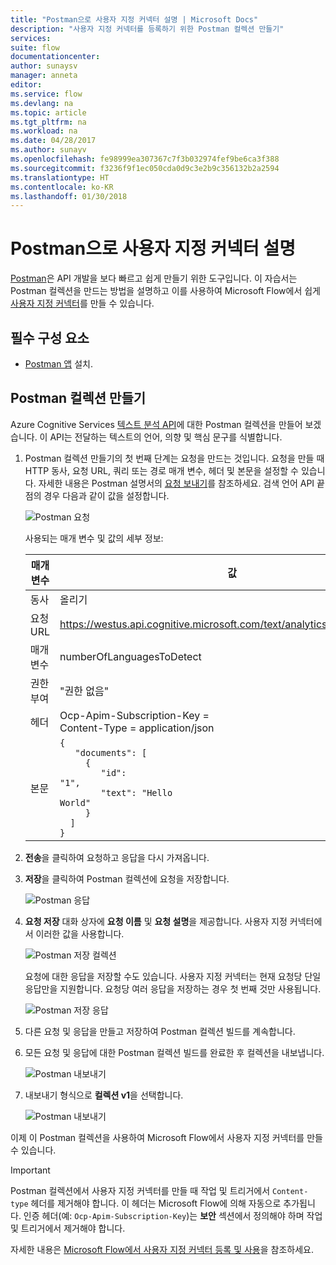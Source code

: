 ```yaml
---
title: "Postman으로 사용자 지정 커넥터 설명 | Microsoft Docs"
description: "사용자 지정 커넥터를 등록하기 위한 Postman 컬렉션 만들기"
services: 
suite: flow
documentationcenter: 
author: sunaysv
manager: anneta
editor: 
ms.service: flow
ms.devlang: na
ms.topic: article
ms.tgt_pltfrm: na
ms.workload: na
ms.date: 04/28/2017
ms.author: sunayv
ms.openlocfilehash: fe98999ea307367c7f3b032974fef9be6ca3f388
ms.sourcegitcommit: f3236f9f1ec050cda0d9c3e2b9c356132b2a2594
ms.translationtype: HT
ms.contentlocale: ko-KR
ms.lasthandoff: 01/30/2018
---
```

# <a name="describe-a-custom-connector-with-postman"></a>Postman으로 사용자 지정 커넥터 설명
[Postman](https://www.getpostman.com/)은 API 개발을 보다 빠르고 쉽게 만들기 위한 도구입니다. 이 자습서는 Postman 컬렉션을 만드는 방법을 설명하고 이를 사용하여 Microsoft Flow에서 쉽게 [사용자 지정 커넥터](register-custom-api.md)를 만들 수 있습니다.

## <a name="prerequisites"></a>필수 구성 요소
* [Postman 앱](https://www.getpostman.com/apps) 설치.

## <a name="create-a-postman-collection"></a>Postman 컬렉션 만들기
Azure Cognitive Services [텍스트 분석 API](https://www.microsoft.com/cognitive-services/text-analytics-api)에 대한 Postman 컬렉션을 만들어 보겠습니다. 이 API는 전달하는 텍스트의 언어, 의향 및 핵심 문구를 식별합니다.

1. Postman 컬렉션 만들기의 첫 번째 단계는 요청을 만드는 것입니다. 요청을 만들 때 HTTP 동사, 요청 URL, 쿼리 또는 경로 매개 변수, 헤더 및 본문을 설정할 수 있습니다. 자세한 내용은 Postman 설명서의 [요청 보내기](https://www.getpostman.com/docs/requests)를 참조하세요. 검색 언어 API 끝점의 경우 다음과 같이 값을 설정합니다.
   
    ![Postman 요청](./media/postman-collection/request.png)
   
    사용되는 매개 변수 및 값의 세부 정보:
   
   | 매개 변수 | 값 |
   | --- | --- |
   | 동사 |올리기 |
   | 요청 URL |https://westus.api.cognitive.microsoft.com/text/analytics/v2.0/languages |
   | 매개 변수 |numberOfLanguagesToDetect |
   | 권한 부여 |"권한 없음" |
   | 헤더 |Ocp-Apim-Subscription-Key = <your subscription key> <br/>Content-Type = application/json |
   | 본문 |<code>{<br/>&nbsp;&nbsp;&nbsp;"documents": [<br/>&nbsp;&nbsp;&nbsp;&nbsp;&nbsp;{<br/>&nbsp;&nbsp;&nbsp;&nbsp;&nbsp;&nbsp;&nbsp;&nbsp;"id": "1",<br/>&nbsp;&nbsp;&nbsp;&nbsp;&nbsp;&nbsp;&nbsp;&nbsp;"text": "Hello World"<br/>&nbsp;&nbsp;&nbsp;&nbsp;&nbsp;}<br/>&nbsp;&nbsp;]<br/>}<code> |
2. **전송**을 클릭하여 요청하고 응답을 다시 가져옵니다.
3. **저장**을 클릭하여 Postman 컬렉션에 요청을 저장합니다.
   
    ![Postman 응답](./media/postman-collection/request-response-save.png)
4. **요청 저장** 대화 상자에 **요청 이름** 및 **요청 설명**을 제공합니다. 사용자 지정 커넥터에서 이러한 값을 사용합니다.
   
    ![Postman 저장 컬렉션](./media/postman-collection/save-request-note.png)
   
    요청에 대한 응답을 저장할 수도 있습니다. 사용자 지정 커넥터는 현재 요청당 단일 응답만을 지원합니다. 요청당 여러 응답을 저장하는 경우 첫 번째 것만 사용됩니다.
   
    ![Postman 저장 응답](./media/postman-collection/save-response.png)
5. 다른 요청 및 응답을 만들고 저장하여 Postman 컬렉션 빌드를 계속합니다.
6. 모든 요청 및 응답에 대한 Postman 컬렉션 빌드를 완료한 후 컬렉션을 내보냅니다.
   
    ![Postman 내보내기](./media/postman-collection/export.png)
7. 내보내기 형식으로 **컬렉션 v1**을 선택합니다.
   
    ![Postman 내보내기](./media/postman-collection/export2.png)

이제 이 Postman 컬렉션을 사용하여 Microsoft Flow에서 사용자 지정 커넥터를 만들 수 있습니다.

> [!IMPORTANT]
> Postman 컬렉션에서 사용자 지정 커넥터를 만들 때 작업 및 트리거에서 `Content-type` 헤더를 제거해야 합니다. 이 헤더는 Microsoft Flow에 의해 자동으로 추가됩니다. 인증 헤더(예: `Ocp-Apim-Subscription-Key`)는 **보안** 섹션에서 정의해야 하며 작업 및 트리거에서 제거해야 합니다. 
> 
> 

자세한 내용은 [Microsoft Flow에서 사용자 지정 커넥터 등록 및 사용](register-custom-api.md)을 참조하세요.

